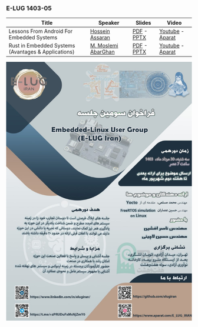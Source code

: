 
### E-LUG 1403-05

| Title  | Speaker | Slides | Video |
| ------------- | ------------- | ------------- | ------------- |
| Lessons From Android For Embedded Systems | [Hossein Assaran](https://github.com/HosseinAssaran) | [PDF](documents/LessonsFromAndroidForEmbeddedSystems.pdf) - [PPTX](documents/LessonsFromAndroidForEmbeddedSystems.pptx) | [Youtube](https://www.youtube.com/@E-LUG_IRAN) - [Aparat](https://www.aparat.com/E_LUG_IRAN) |
| Rust in Embedded Systems (Avantages & Applications) | [M. Moslemi AbarGhan](https://www.linkedin.com/in/mohammad-moslemi-abarghan) | [PDF](documents/RustinEmbeddedSystemsAvantagesApplications.pdf) - [PPTX](documents/RustinEmbeddedSystemsAvantagesApplications.pptx) | [Youtube](https://www.youtube.com/@E-LUG_IRAN) - [Aparat](https://www.aparat.com/E_LUG_IRAN) |

![Poster 1403-05](documents/poster.jpg)
